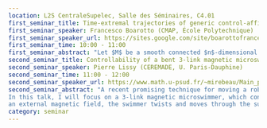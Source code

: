 ```yaml
---
location: L2S CentraleSupelec, Salle des Séminaires, C4.01
first_seminar_title: Time-extremal trajectories of generic control-affine systems have at most finite-order Fuller singularities
first_seminar_speaker: Francesco Boarotto (CMAP, École Polytechnique)
first_seminar_speaker_url: https://sites.google.com/site/boarottofrancesco/
first_seminar_time: 10:00 - 11:00
first_seminar_abstract: "Let $M$ be a smooth connected $n$-dimensional manifold, and consider on it the control-affine system $$\dot{q}=f_0(q)+uf_1(q),\quad u\in[-1,1].$$ <\br> Time-extremal trajectories for the time-optimal control problem associated to this system are driven by controls $u$, whose set $\Sigma$ of discontinuities is possibly stratified as follows: $\Sigma_0$ is the set of isolated points in $\Sigma$ (switching times) and, recursively, the $k$-th order Fuller times $\Sigma_k$ are found as the isolated points of $\Sigma\setminus\left(\bigcup_{j=0}^{k-1}\Sigma_j\right)$. <\br>In this talk we show that, in fact, for the generic choice of the pair $(f_0,f_1)$ there exists an integer $N>0$ such that the control $u$ associated to any time-extremal trajectory admits at most Fuller times of order $N$. In particular, $u$ is smooth out of a set of measure zero. </br> This is a joint work with Mario Sigalotti."
second_seminar_title: Controllability of a bent 3-link magnetic microswimmer
second_seminar_speaker: Pierre Lissy (CEREMADE, U. Paris-Dauphine)
second_seminar_time: 11:00 - 12:00
second_seminar_speaker_url: https://www.math.u-psud.fr/~mirebeau/Main_page.html
second_seminar_abstract: "A recent promising technique for moving a robotic micro-swimmer (in view notably of medical applications) is to apply an external magnetic field.
In this talk, I will focus on a 3-link magnetic microswimmer, which consists of three rigid magnetized segments connected by two torsional springs, one of the springs  being twisted, so that the swimmer is not aligned at rest. By acting on it with
an external magnetic field, the swimmer twists and moves through the surrounding fluid. After explaining some specific difficulties coming from the Low Reynolds number regime, I will explain how to model the problem thanks to a system of non-linear ODEs. By considering the external magnetic field as a control function, I will state a local partial controllability result around the equilibrium states. Then, I will propose a constructive method to find a magnetic field that allows the swimmer to move along a prescribed trajectory (tracking) in view of obtaining global partial controllability results. Finally, I will show some numerical simulations thats illustrates the practical difficulties of the tracking method due to the straight positions of the swimmer. This is a joint work with Laetitia Giraldi (INRIA Sophia), Jean-Baptiste Pomet (INRIA Sophia) and Clément Moreau (ENS Cachan)."
category: seminar
---
```


